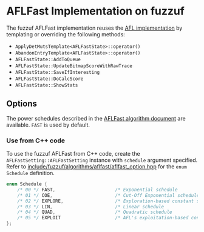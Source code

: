 # AFLFast Implementation on fuzzuf

The fuzzuf AFLFast implementation reuses the [AFL implementation](/docs/algorithms/afl/algorithm_en.md) by templating or overriding the following methods:
- `ApplyDetMutsTemplate<AFLFastState>::operator()`
- `AbandonEntryTemplate<AFLFastState>::operator()`
- `AFLFastState::AddToQueue`
- `AFLFastState::UpdateBitmapScoreWithRawTrace`
- `AFLFastState::SaveIfInteresting`
- `AFLFastState::DoCalcScore`
- `AFLFastState::ShowStats`

## Options

The power schedules described in the [AFLFast algorithm document](/docs/algorithms/aflfast/algorithm_en.md) are available. `FAST` is used by default.

### Use from C++ code

To use the fuzzuf AFLFast from C++ code, create the `AFLFastSetting::AFLFastSetting` instance with `schedule` argument specified. Refer to [include/fuzzuf/algorithms/aflfast/aflfast_option.hpp](/include/fuzzuf/algorithms/aflfast/aflfast_option.hpp) for the `enum Schedule` definition.

```cpp
enum Schedule {
    /* 00 */ FAST,                      /* Exponential schedule             */
    /* 01 */ COE,                       /* Cut-Off Exponential schedule     */
    /* 02 */ EXPLORE,                   /* Exploration-based constant sch.  */
    /* 03 */ LIN,                       /* Linear schedule                  */
    /* 04 */ QUAD,                      /* Quadratic schedule               */
    /* 05 */ EXPLOIT                    /* AFL's exploitation-based const.  */
};
```
